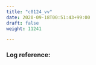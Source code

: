 ```yaml
---
title: "c0124_vv"
date: 2020-09-18T00:51:43+99:00
draft: false
weight: 11241

---
```


### Log reference: <no value>

```
